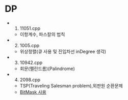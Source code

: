 #   DP

-   1.  11051.cpp
    -   이항계수, 파스칼의 법칙

-   2. 1005.cpp
    -   위상정렬(큐 사용 및 진입차선 inDegree 생각)
-   3.  10942.cpp
    -   회문(펠린드롬)(Palindrome)

-   4.  2098.cpp
    -   TSP(Traveling Salesman problem),외판원 순환문제
    -   [BitMask 사용](https://boycoding.tistory.com/163)
